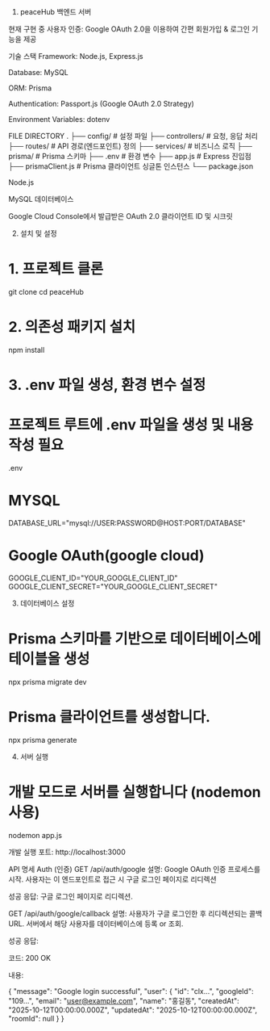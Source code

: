 1. peaceHub 백엔드 서버

현재 구현 중
사용자 인증: Google OAuth 2.0을 이용하여 간편 회원가입 & 로그인 기능을 제공

기술 스택
Framework: Node.js, Express.js

Database: MySQL

ORM: Prisma

Authentication: Passport.js (Google OAuth 2.0 Strategy)

Environment Variables: dotenv

FILE DIRECTORY
.
├── config/              # 설정 파일
├── controllers/         # 요청, 응답 처리
├── routes/              # API 경로(엔드포인트) 정의
├── services/            # 비즈니스 로직
├── prisma/              # Prisma 스키마
├── .env                 # 환경 변수
├── app.js               # Express 진입점
├── prismaClient.js      # Prisma 클라이언트 싱글톤 인스턴스
└── package.json


Node.js

MySQL 데이터베이스

Google Cloud Console에서 발급받은 OAuth 2.0 클라이언트 ID 및 시크릿

2. 설치 및 설정
# 1. 프로젝트 클론
git clone <repository-url>
cd peaceHub

# 2. 의존성 패키지 설치
npm install

# 3. .env 파일 생성, 환경 변수 설정
# 프로젝트 루트에 .env 파일을 생성 및 내용 작성 필요
.env

# MYSQL
DATABASE_URL="mysql://USER:PASSWORD@HOST:PORT/DATABASE"

# Google OAuth(google cloud)
GOOGLE_CLIENT_ID="YOUR_GOOGLE_CLIENT_ID"
GOOGLE_CLIENT_SECRET="YOUR_GOOGLE_CLIENT_SECRET"

3. 데이터베이스 설정
# Prisma 스키마를 기반으로 데이터베이스에 테이블을 생성
npx prisma migrate dev

# Prisma 클라이언트를 생성합니다.
npx prisma generate

4. 서버 실행
# 개발 모드로 서버를 실행합니다 (nodemon 사용)
nodemon app.js

개발 실행 포트: http://localhost:3000

API 명세
Auth (인증)
GET /api/auth/google
설명: Google OAuth 인증 프로세스를 시작. 사용자는 이 엔드포인트로 접근 시 구글 로그인 페이지로 리디렉션

성공 응답: 구글 로그인 페이지로 리디렉션.

GET /api/auth/google/callback
설명: 사용자가 구글 로그인한 후 리디렉션되는 콜백 URL. 서버에서 해당 사용자를 데이터베이스에 등록 or 조회.

성공 응답:

코드: 200 OK

내용:

{
  "message": "Google login successful",
  "user": {
    "id": "clx...",
    "googleId": "109...",
    "email": "user@example.com",
    "name": "홍길동",
    "createdAt": "2025-10-12T00:00:00.000Z",
    "updatedAt": "2025-10-12T00:00:00.000Z",
    "roomId": null
  }
}
